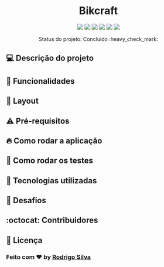 <h1 align="center">Bikcraft</h1>

<p align="center">
  <img src="https://img.shields.io/github/languages/count/rodrigo-b-silva/instagram_omniweek7" />
  <img src="https://img.shields.io/github/issues/rodrigo-b-silva/instagram_omniweek7" />
  <img src="https://img.shields.io/github/forks/rodrigo-b-silva/instagram_omniweek7" />
  <img src="https://img.shields.io/github/stars/rodrigo-b-silva/instagram_omniweek7" />
  <img src="https://img.shields.io/github/license/rodrigo-b-silva/instagram_omniweek7" />
  <img src="https://img.shields.io/twitter/url?url=https%3A%2F%2Fgithub.com%2Frodrigo-b-silva%2Finstagram_omniweek7" />
</p>

<p align="center">
Status do projeto: Concluído :heavy_check_mark:
</p>

## :computer: Descrição do projeto

## :rocket: Funcionalidades

## :art: Layout

## :warning: Pré-requisitos

## :fire: Como rodar a aplicação

## :test_tube: Como rodar os testes

## :hammer: Tecnologias utilizadas

## :brain: Desafios

## :octocat: Contribuidores

## :memo: Licença


### Feito com :heart: by [Rodrigo Silva](https://www.linkedin.com/in/rodrigobarbosa1993)
